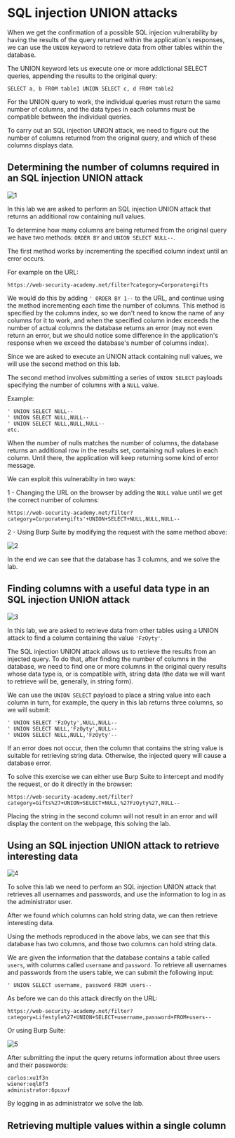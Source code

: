 <h1>SQL injection UNION attacks</h1>

When we get the confirmation of a possible SQL injecion vulnerability by having the results of the query returned within the application's responses, we can use the `UNION` keyword to retrieve data from other tables within the database.

The UNION keyword lets us execute one or more addictional SELECT queries, appending the results to the original query:

```
SELECT a, b FROM table1 UNION SELECT c, d FROM table2
```

For the UNION query to work, the individual queries must return the same number of columns, and the data types in each columns must be compatible between the individual queries.

To carry out an SQL injection UNION attack, we need to figure out the number of columns returned from the original query, and which of these columns displays data.

## Determining the number of columns required in an SQL injection UNION attack


![1](https://user-images.githubusercontent.com/57036558/76720663-5b3eee80-6735-11ea-9a42-b6a581acfdb8.png)

In this lab we are asked to perform an SQL injection UNION attack that returns an additional row containing null values.

To determine how many columns are being returned from the original query we have two methods: `ORDER BY` and `UNION SELECT NULL--`.

The first method works by incrementing the specified column indext until an error occurs.

For example on the URL:

```
https://web-security-academy.net/filter?category=Corporate+gifts
```

We would do this by adding `' ORDER BY 1--` to the URL, and continue using the method incrementing each time the number of columns. This method is specified by the columns index, so we don't need to know the name of any columns for it to work, and when the specified column index exceeds the number of actual columns the database returns an error (may not even return an error, but we should notice some difference in the application's response when we exceed the database's number of columns index).

Since we are asked to execute an UNION attack containing null values, we will use the second method on this lab.

The second method involves submitting a series of `UNION SELECT` payloads specifying the number of columns with a `NULL` value. 

Example:

```
' UNION SELECT NULL--
' UNION SELECT NULL,NULL--
' UNION SELECT NULL,NULL,NULL--
etc. 
```

When the number of nulls matches the number of columns, the database returns an additional row in the results set, containing null values in each column. Until there, the application will keep returning some kind of error message.

We can exploit this vulnerabilty in two ways:

1 - Changing the URL on the browser by adding the `NULL` value until we get the correct number of columns:

```
https://web-security-academy.net/filter?category=Corporate+gifts'+UNION+SELECT+NULL,NULL,NULL--
```

2 - Using Burp Suite by modifying the request with the same method above:

![2](https://user-images.githubusercontent.com/57036558/76721614-837c1c80-6738-11ea-90bf-599b3f01d0aa.png)

In the end we can see that the database has 3 columns, and we solve the lab.

## Finding columns with a useful data type in an SQL injection UNION attack

![3](https://user-images.githubusercontent.com/57036558/76775503-5746b700-679d-11ea-9fed-f8d1f0866e41.png)

In this lab, we are asked to retrieve data from other tables using a UNION attack to find a column containing the value `'FzOyty'`.

The SQL injection UNION attack allows us to retrieve the results from an injected query. To do that, after finding the number of columns in the database, we need to find one or more columns in the original query results whose data type is, or is compatible with, string data (the data we will want to retrieve will be, generally, in string form).

We can use the `UNION SELECT` payload to place a string value into each column in turn, for example, the query in this lab returns three columns, so we will submit:

```
' UNION SELECT 'FzOyty',NULL,NULL--
' UNION SELECT NULL,'FzOyty',NULL--
' UNION SELECT NULL,NULL,'FzOyty'--
```

If an error does not occur, then the column that contains the string value is suitable for retrieving string data. Otherwise, the injected query will cause a database error.

To solve this exercise we can either use Burp Suite to intercept and modify the request, or do it directly in the browser:

```
https://web-security-academy.net/filter?category=Gifts%27+UNION+SELECT+NULL,%27FzOyty%27,NULL--
```

Placing the string in the second column will not result in an error and will display the content on the webpage, this solving the lab.

## Using an SQL injection UNION attack to retrieve interesting data

![4](https://user-images.githubusercontent.com/57036558/76780826-90832500-67a5-11ea-9340-793a427a9d3d.png)

To solve this lab we need to perform an SQL injection UNION attack that retrieves all usernames and passwords, and use the information to log in as the administrator user.

After we found which columns can hold string data, we can then retrieve interesting data.

Using the methods reproduced in the above labs, we can see that this database has two columns, and those two columns can hold string data. 

We are given the information that the database contains a table called `users`, with columns called `username` and `password`. To retrieve all usernames and passwords from the users table, we can submit the following input:

```
' UNION SELECT username, password FROM users--
```

As before we can do this attack directly on the URL:

```
https://web-security-academy.net/filter?category=Lifestyle%27+UNION+SELECT+username,password+FROM+users--
```

Or using Burp Suite:

![5](https://user-images.githubusercontent.com/57036558/76782469-3b94de00-67a8-11ea-943b-a31e6addcba6.png)

After submitting the input the query returns information about three users and their passwords:

```
carlos:xu1f3n
wiener:eql8f3
administrator:6puxvf
```

By logging in as administrator we solve the lab.

## Retrieving multiple values within a single column

